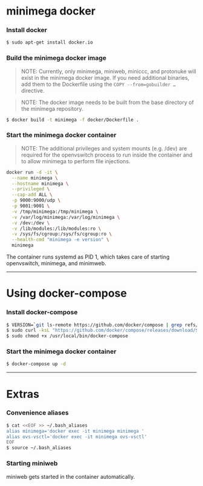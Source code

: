 # minimega docker

### Install docker

  ```bash
  $ sudo apt-get install docker.io
  ```

### Build the minimega docker image

> NOTE: Currently, only minimega, miniweb, miniccc, and protonuke will exist in the minimega docker image. If you need additional binaries, add them to the Dockerfile using the `COPY --from=gobuilder …` directive.

> NOTE: The docker image needs to be built from the base directory of the minimega repository.

  ```bash
  $ docker build -t minimega -f docker/Dockerfile .
  ```

### Start the minimega docker container

> NOTE: The additional privileges and system mounts (e.g. /dev) are required for the openvswitch process to run inside the container and to allow minimega to perform file injections.

```bash
docker run -d -it \
  --name minimega \
  --hostname minimega \
  --privileged \
  --cap-add ALL \
  -p 9000:9000/udp \
  -p 9001:9001 \
  -v /tmp/minimega:/tmp/minimega \
  -v /var/log/minimega:/var/log/minimega \
  -v /dev:/dev \
  -v /lib/modules:/lib/modules:ro \
  -v /sys/fs/cgroup:/sys/fs/cgroup:ro \
  --health-cmd "minimega -e version" \
  minimega
```

The container runs systemd as PID 1, which takes care of starting openvswitch, minimega, and minimweb.

---

#  Using docker-compose

### Install docker-compose

```bash
$ VERSION=`git ls-remote https://github.com/docker/compose | grep refs/tags | grep -oP "[0-9]+\.[0-9][0-9]+\.[0-9]+$" | sort | tail -n 1`
$ sudo curl -ksL "https://github.com/docker/compose/releases/download/${VERSION}/docker-compose-$(uname -s)-$(uname -m)" -o /usr/local/bin/docker-compose
$ sudo chmod +x /usr/local/bin/docker-compose
```

### Start the minimega docker container

```bash
$ docker-compose up -d
```

---

# Extras

### Convenience aliases

```bash
$ cat <<EOF >> ~/.bash_aliases
alias minimega='docker exec -it minimega minimega '
alias ovs-vsctl='docker exec -it minimega ovs-vsctl'
EOF
$ source ~/.bash_aliases
```

### Starting miniweb

miniweb gets started in the container automatically.

